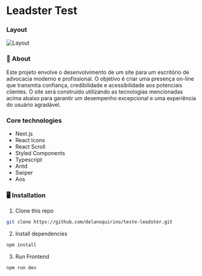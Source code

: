 # Leadster Test

### Layout

![Layout](public/readme/ammadv1.png.png)

### 🧠 About

Este projeto envolve o desenvolvimento de um site para um escritório de advocacia moderno e profissional. O objetivo é criar uma presença on-line que transmita confiança, credibilidade e acessibilidade aos potenciais clientes. O site será construído utilizando as tecnologias mencionadas acima abaixo para garantir um desempenho excepcional e uma experiência do usuário agradável.

### Core technologies

- Next.js
- React Icons
- React Scroll
- Styled Components
- Typescript
- Antd
- Swiper
- Aos


### 🖥️ Installation

1. Clone this repo
```bash
git clone https://github.com/delanoquirino/teste-leadster.git
```

2. Install dependencies
```bash
npm install
```

3. Run Frontend
```bash
npm run dev
```
